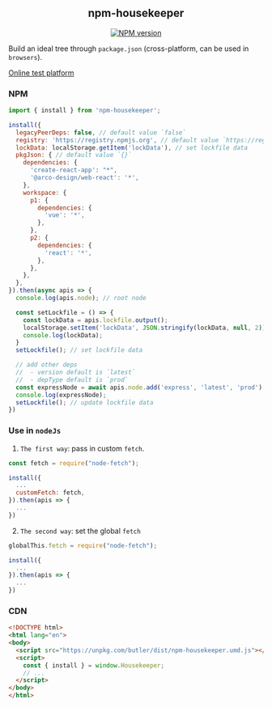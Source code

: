 <div align='center'>
<h2>npm-housekeeper</h2>

[![NPM version](https://img.shields.io/npm/v/npm-housekeeper.svg?color=a1b858&label=)](https://www.npmjs.com/package/npm-housekeeper)

</div>

Build an ideal tree through `package.json` (cross-platform, can be used in `browsers`).

[Online test platform](https://imtaotao.github.io/npm-housekeeper/)

### NPM

```js
import { install } from 'npm-housekeeper';

install({
  legacyPeerDeps: false, // default value `false`
  registry: 'https://registry.npmjs.org', // default value `https://registry.npmjs.org` 
  lockData: localStorage.getItem('lockData'), // set lockfile data
  pkgJson: { // default value `{}`
    dependencies: {
      'create-react-app': "*",
      '@arco-design/web-react': '*',
    },
    workspace: {
      p1: {
        dependencies: {
          'vue': '*',
        },
      },
      p2: {
        dependencies: {
          'react': '*',
        },
      },
    },
  },
}).then(async apis => {
  console.log(apis.node); // root node

  const setLockfile = () => {
    const lockData = apis.lockfile.output();
    localStorage.setItem('lockData', JSON.stringify(lockData, null, 2));
    console.log(lockData);
  }
  setLockfile(); // set lockfile data

  // add other deps
  //  - version default is `latest`
  //  - depType default is `prod`
  const expressNode = await apis.node.add('express', 'latest', 'prod')
  console.log(expressNode);
  setLockfile(); // update lockfile data
})
```

### Use in `nodeJs`

1. `The first way`: pass in custom `fetch`.

```js
const fetch = require("node-fetch");

install({
  ...
  customFetch: fetch,
}).then(apis => {
  ...
})
```

2. `The second way`: set the global `fetch`

```js
globalThis.fetch = require("node-fetch");

install({
  ...
}).then(apis => {
  ...
})
```


### CDN

```html
<!DOCTYPE html>
<html lang="en">
<body>
  <script src="https://unpkg.com/butler/dist/npm-housekeeper.umd.js"></script>
  <script>
    const { install } = window.Housekeeper;
    // ...
  </script>
</body>
</html>
```
